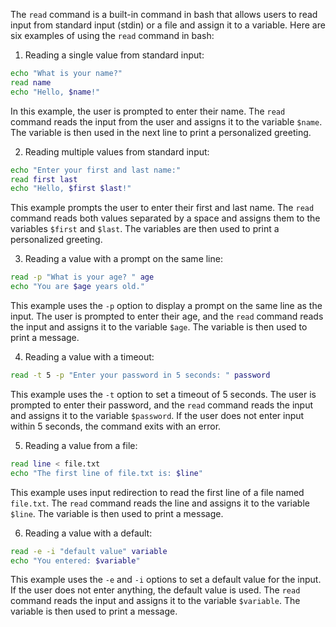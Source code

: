

The `read` command is a built-in command in bash that allows users to read input from standard input (stdin) or a file and assign it to a variable. Here are six examples of using the `read` command in bash:

1. Reading a single value from standard input:

```bash
echo "What is your name?"
read name
echo "Hello, $name!"
```

In this example, the user is prompted to enter their name. The `read` command reads the input from the user and assigns it to the variable `$name`. The variable is then used in the next line to print a personalized greeting.

2. Reading multiple values from standard input:

```bash
echo "Enter your first and last name:"
read first last
echo "Hello, $first $last!"
```

This example prompts the user to enter their first and last name. The `read` command reads both values separated by a space and assigns them to the variables `$first` and `$last`. The variables are then used to print a personalized greeting.

3. Reading a value with a prompt on the same line:

```bash
read -p "What is your age? " age
echo "You are $age years old."
```

This example uses the `-p` option to display a prompt on the same line as the input. The user is prompted to enter their age, and the `read` command reads the input and assigns it to the variable `$age`. The variable is then used to print a message.

4. Reading a value with a timeout:

```bash
read -t 5 -p "Enter your password in 5 seconds: " password
```

This example uses the `-t` option to set a timeout of 5 seconds. The user is prompted to enter their password, and the `read` command reads the input and assigns it to the variable `$password`. If the user does not enter input within 5 seconds, the command exits with an error.

5. Reading a value from a file:

```bash
read line < file.txt
echo "The first line of file.txt is: $line"
```

This example uses input redirection to read the first line of a file named `file.txt`. The `read` command reads the line and assigns it to the variable `$line`. The variable is then used to print a message.

6. Reading a value with a default:

```bash
read -e -i "default value" variable
echo "You entered: $variable"
```

This example uses the `-e` and `-i` options to set a default value for the input. If the user does not enter anything, the default value is used. The `read` command reads the input and assigns it to the variable `$variable`. The variable is then used to print a message.